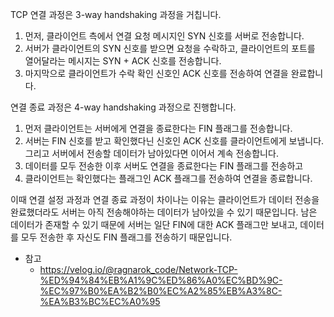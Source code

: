 TCP 연결 과정은 3-way handshaking 과정을 거칩니다.
1. 먼저, 클라이언트 측에서 연결 요청 메시지인 SYN 신호를 서버로 전송합니다.
2. 서버가 클라이언트의 SYN 신호를 받으면 요청을 수락하고, 클라이언트의 포트를 열어달라는 메시지는 SYN + ACK 신호를 전송합니다.
3. 마지막으로 클라이언트가 수락 확인 신호인 ACK 신호를 전송하여 연결을 완료합니다.

연결 종료 과정은 4-way handshaking 과정으로 진행합니다.
1. 먼저 클라이언트는 서버에게 연결을 종료한다는 FIN 플래그를 전송합니다.
2. 서버는 FIN 신호를 받고 확인했다닌 신호인 ACK 신호를 클라이언트에게 보냅니다.
그리고 서버에서 전송할 데이터가 남아있다면 이어서 계속 전송합니다.
4. 데이터를 모두 전송한 이후 서버도 연결을 종료한다는 FIN 플래그를 전송하고 
5. 클라이언트는 확인했다는 플래그인 ACK 플래그를 전송하여 연결을 종료합니다.

이때 연결 설정 과정과 연결 종료 과정이 차이나는 이유는 클라이언트가 데이터 전송을 완료했더라도 서버는 아직 전송해야하는 데이터가 남아있을 수 있기 때문입니다.
남은 데이터가 존재할 수 있기 때문에 서버는 일단 FIN에 대한 ACK 플래그만 보내고, 데이터를 모두 전송한 후 자신도 FIN 플래그를 전송하기 때문입니다.

- 참고
  - https://velog.io/@ragnarok_code/Network-TCP-%ED%94%84%EB%A1%9C%ED%86%A0%EC%BD%9C-%EC%97%B0%EA%B2%B0%EC%A2%85%EB%A3%8C-%EA%B3%BC%EC%A0%95
